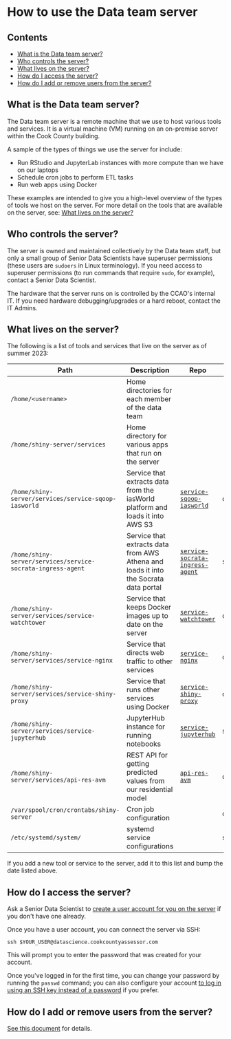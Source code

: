 # How to use the Data team server

## Contents

* [What is the Data team server?](#what-is-the-data-team-server)
* [Who controls the server?](#who-controls-the-server)
* [What lives on the server?](#what-lives-on-the-server)
* [How do I access the server?](#how-do-i-access-the-server)
* [How do I add or remove users from the server?](#how-do-i-add-or-remove-users-from-the-server)

## What is the Data team server?

The Data team server is a remote machine that we use to host various tools and services. It is a virtual machine (VM) running on an on-premise server within the Cook County building.

A sample of the types of things we use the server for include:

* Run RStudio and JupyterLab instances with more compute than we have on our laptops
* Schedule cron jobs to perform ETL tasks
* Run web apps using Docker

These examples are intended to give you a high-level overview of the types of tools we host on the server. For more detail on the tools that are available on the server, see: [What lives on the server?](#what-lives-on-the-server)

## Who controls the server?

The server is owned and maintained collectively by the Data team staff, but only a small group of Senior Data Scientists have superuser permissions (these users are `sudoers` in Linux terminology). If you need access to superuser permissions (to run commands that require `sudo`, for example), contact a Senior Data Scientist.

The hardware that the server runs on is controlled by the CCAO's internal IT. If you need hardware debugging/upgrades or a hard reboot, contact the IT Admins.

## What lives on the server?

The following is a list of tools and services that live on the server as of summer 2023:

| Path | Description | Repo | Run By |
| ---- | ----------- | ---- | ------ |
| `/home/<username>` | Home directories for each member of the data team | | |
| `/home/shiny-server/services` | Home directory for various apps that run on the server | | |
| `/home/shiny-server/services/service-sqoop-iasworld` | Service that extracts data from the iasWorld platform and loads it into AWS S3 | [`service-sqoop-iasworld`](https://github.com/ccao-data/service-sqoop-iasworld) | cron |
| `/home/shiny-server/services/service-socrata-ingress-agent` | Service that extracts data from AWS Athena and loads it into the Socrata data portal | [`service-socrata-ingress-agent`](https://github.com/ccao-data/service-socrata-ingress-agent) | systemd |
| `/home/shiny-server/services/service-watchtower` | Service that keeps Docker images up to date on the server | [`service-watchtower`](https://github.com/ccao-data/service-watchtower) | docker |
| `/home/shiny-server/services/service-nginx` | Service that directs web traffic to other services | [`service-nginx`](https://github.com/ccao-data/service-nginx) | docker |
| `/home/shiny-server/services/service-shiny-proxy` | Service that runs other services using Docker | [`service-shiny-proxy`](https://github.com/ccao-data/service-shiny-proxy) | docker |
| `/home/shiny-server/services/service-jupyterhub` | JupyterHub instance for running notebooks | [`service-jupyterhub`](https://github.com/ccao-data/service-jupyterhub) | systemd |
| `/home/shiny-server/services/api-res-avm` | REST API for getting predicted values from our residential model | [`api-res-avm`](https://github.com/ccao-data/api-res-avm) | docker |
| `/var/spool/cron/crontabs/shiny-server` | Cron job configuration | | cron |
| `/etc/systemd/system/` | systemd service configurations | | systemd |

If you add a new tool or service to the server, add it to this list and bump the date listed above.

## How do I access the server?

Ask a Senior Data Scientist to [create a user account for you on the server](https://github.com/ccao-data/wiki/blob/master/How-To/Administer-Users-on-CCAO-Services.md#data-server) if you don't have one already.

Once you have a user account, you can connect the server via SSH:

```
ssh $YOUR_USER@datascience.cookcountyassessor.com
```

This will prompt you to enter the password that was created for your account.

Once you've logged in for the first time, you can change your password by running the `passwd` command; you can also configure your account [to log in using an SSH key instead of a password](https://www.digitalocean.com/community/tutorials/how-to-set-up-ssh-keys-on-ubuntu-20-04) if you prefer.

## How do I add or remove users from the server?

[See this document](https://github.com/ccao-data/wiki/blob/master/How-To/Administer-Users-on-CCAO-Services.md#data-server) for details.
